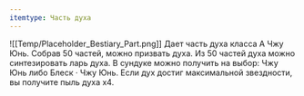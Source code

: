 ```yaml
---
itemtype: Часть духа
---
```

![[Temp/Placeholder_Bestiary_Part.png]]
Дает часть духа класса А Чжу Юнь. Собрав 50 частей, можно призвать духа. Из 50 частей духа можно синтезировать ларь духа. В сундуке можно получить на выбор: Чжу Юнь либо Блеск · Чжу Юнь. Если дух достиг максимальной звездности, вы получите пыль духа х4.
